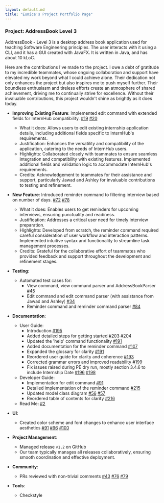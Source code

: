 ```yaml
---
layout: default.md
title: "Eunice's Project Portfolio Page"
---
```


### Project: AddressBook Level 3

AddressBook - Level 3 is a desktop address book application used for teaching Software Engineering principles. The user interacts with it using a CLI, and it has a GUI created with JavaFX. It is written in Java, and has about 10 kLoC.

Here are the contributions I've made to the project. 
I owe a debt of gratitude to my incredible teammates, whose ongoing collaboration and support have elevated my work beyond what I could achieve alone. Their dedication not only enhances the project but also inspires me to push myself further. Their boundless enthusiasm and tireless efforts create an atmosphere of shared achievement, driving me to continually strive for excellence. Without their invaluable contributions, this project wouldn't shine as brightly as it does today.


* **Improving Existing Feature**: Implemented edit command with extended fields for InternHub compatibility. [\#19](https://github.com/AY2324S2-CS2103T-F14-1/tp/pull/19) [\#20](https://github.com/AY2324S2-CS2103T-F14-1/tp/pull/20)
  * What it does: Allows users to edit existing internship application details, including additional fields specific to InternHub's requirements.
  * Justification: Enhances the versatility and compatibility of the application, catering to the needs of InternHub users.
  * Highlights: Collaborated closely with teammates to ensure seamless integration and compatibility with existing features. Implemented additional fields and validation logic to accommodate InternHub's requirements.
  * Credits: Acknowledgement to teammates for their assistance and support, particularly Jawad and Ashley for invaluable contributions to testing and refinement.

* **New Feature**: Introduced reminder command to filtering interview based on number of days. [\#72](https://github.com/AY2324S2-CS2103T-F14-1/tp/pull/72) [\#78](https://github.com/AY2324S2-CS2103T-F14-1/tp/pull/78)
  * What it does: Enables users to get reminders for upcoming interviews, ensuring punctuality and readiness.
  * Justification: Addresses a critical user need for timely interview preparation.
  * Highlights: Developed from scratch, the reminder command required careful consideration of user workflow and interaction patterns. Implemented intuitive syntax and functionality to streamline task management processes.
  * Credits: Grateful for the collaborative effort of teammates who provided feedback and support throughout the development and refinement stages.

* **Testing**:
  * Automated test cases for:
    - View command, view command parser and AddressBookParser [\#45](https://github.com/AY2324S2-CS2103T-F14-1/tp/pull/45)
    - Edit command and edit command parser (with assistance from Jawad and Ashley) [\#34](https://github.com/AY2324S2-CS2103T-F14-1/tp/pull/34)
    - Reminder command and reminder command parser [\#84](https://github.com/AY2324S2-CS2103T-F14-1/tp/pull/84)

* **Documentation**:
  * User Guide:
    - Introduction [\#195](https://github.com/AY2324S2-CS2103T-F14-1/tp/pull/195) 
    - Added detailed steps for getting started [\#203](https://github.com/AY2324S2-CS2103T-F14-1/tp/pull/203) [\#204](https://github.com/AY2324S2-CS2103T-F14-1/tp/pull/204) 
    - Updated the 'help' command functionality [\#191](https://github.com/AY2324S2-CS2103T-F14-1/tp/pull/191)
    - Added documentation for the reminder command [\#107](https://github.com/AY2324S2-CS2103T-F14-1/tp/pull/107)
    - Expanded the glossary for clarity [\#191](https://github.com/AY2324S2-CS2103T-F14-1/tp/pull/191)
    - Reordered user guide for clarity and coherence [\#193](https://github.com/AY2324S2-CS2103T-F14-1/tp/pull/193)
    - Corrected grammar errors and improved readability [\#199](https://github.com/AY2324S2-CS2103T-F14-1/tp/pull/199) 
    - Fix issues raised during PE dry run, mostly section 3.4.6 to include Internship Date [\#196](https://github.com/AY2324S2-CS2103T-F14-1/tp/pull/196) [\#198](https://github.com/AY2324S2-CS2103T-F14-1/tp/pull/198) 
  * Developer Guide:
    - Implementation for edit command [\#91](https://github.com/AY2324S2-CS2103T-F14-1/tp/pull/91)
    - Detailed implementation of the reminder command [\#215](https://github.com/AY2324S2-CS2103T-F14-1/tp/pull/215) 
    - Updated model class diagram [\#56](https://github.com/AY2324S2-CS2103T-F14-1/tp/pull/56) [\#57](https://github.com/AY2324S2-CS2103T-F14-1/tp/pull/57)
    - Reordered table of contents for clarity [\#216](https://github.com/AY2324S2-CS2103T-F14-1/tp/pull/216) 
  * Read Me: [\#2](https://github.com/AY2324S2-CS2103T-F14-1/tp/pull/2)


* **UI**:
  * Created color scheme and font changes to enhance user interface aesthetics [\#91](https://github.com/AY2324S2-CS2103T-F14-1/tp/pull/91) [\#96](https://github.com/AY2324S2-CS2103T-F14-1/tp/pull/96) [\#100](https://github.com/AY2324S2-CS2103T-F14-1/tp/pull/100)

* **Project Management**:
  * Managed release `v1.2` on GitHub
  * Our team typically manages all releases collaboratively, ensuring smooth coordination and effective deployment.

* **Community**:
  * PRs reviewed with non-trivial comments [\#43](https://github.com/AY2324S2-CS2103T-F14-1/tp/pull/43) [\#76](https://github.com/AY2324S2-CS2103T-F14-1/tp/pull/76) [\#79](https://github.com/AY2324S2-CS2103T-F14-1/tp/pull/79)

* **Tools**:
  * Checkstyle
